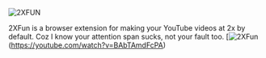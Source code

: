 ![2XFUN](https://github.com/user-attachments/assets/7585c210-5d81-4858-b00e-6d180b8a3988)


2XFun is a browser extension for making your YouTube videos at 2x by default. Coz I know your attention span sucks, not your fault too.
[![2XFun](https://github.com/user-attachments/assets/0e70eeb4-e4a8-4e28-a9e0-5990666c8c6a)(https://youtube.com/watch?v=BAbTAmdFcPA)

